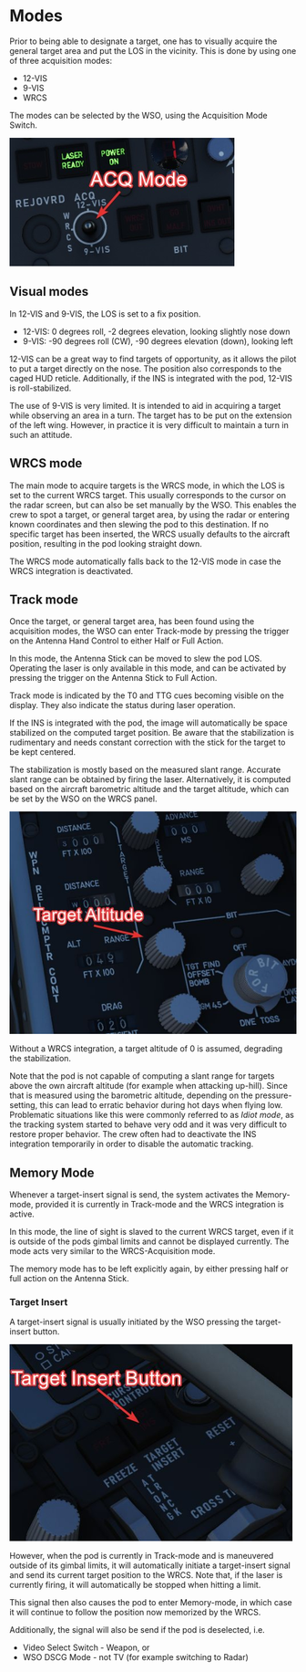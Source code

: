 # Modes

Prior to being able to designate a target, one has to visually acquire the
general target area and put the LOS in the vicinity. This is done by using one
of three acquisition modes:

- 12-VIS
- 9-VIS
- WRCS

The modes can be selected by the WSO, using the Acquisition Mode Switch.

![acq_mode_switch](../../../img/acq_mode_switch.jpg)

## Visual modes

In 12-VIS and 9-VIS, the LOS is set to a fix position.

- 12-VIS: 0 degrees roll, -2 degrees elevation, looking slightly nose down
- 9-VIS: -90 degrees roll (CW), -90 degrees elevation (down), looking left

12-VIS can be a great way to find targets of opportunity, as it allows the pilot
to put a target directly on the nose. The position also corresponds to the caged
HUD reticle. Additionally, if the INS is integrated with the pod, 12-VIS is
roll-stabilized.

The use of 9-VIS is very limited. It is intended to aid in acquiring a target
while observing an area in a turn. The target has to be put on the extension of
the left wing. However, in practice it is very difficult to maintain a turn in
such an attitude.

## WRCS mode

The main mode to acquire targets is the WRCS mode, in which the LOS is set to
the current WRCS target. This usually corresponds to the cursor on the radar
screen, but can also be set manually by the WSO. This enables the crew to spot a
target, or general target area, by using the radar or entering known coordinates
and then slewing the pod to this destination. If no specific target has been
inserted, the WRCS usually defaults to the aircraft position, resulting in the
pod looking straight down.

The WRCS mode automatically falls back to the 12-VIS mode in case the WRCS
integration is deactivated.

## Track mode

Once the target, or general target area, has been found using the acquisition
modes, the WSO can enter Track-mode by pressing the trigger on the Antenna Hand
Control to either Half or Full Action.

In this mode, the Antenna Stick can be moved to slew the pod LOS. Operating the
laser is only available in this mode, and can be activated by pressing the
trigger on the Antenna Stick to Full Action.

Track mode is indicated by the T0 and TTG cues becoming visible on the display.
They also indicate the status during laser operation.

If the INS is integrated with the pod, the image will automatically be space
stabilized on the computed target position. Be aware that the stabilization is
rudimentary and needs constant correction with the stick for the target to be
kept centered.

The stabilization is mostly based on the measured slant range. Accurate slant
range can be obtained by firing the laser. Alternatively, it is computed based
on the aircraft barometric altitude and the target altitude, which can be set by
the WSO on the WRCS panel.

![pave_spike_wrcs_target_alt](../../../img/pave_spike_wrcs_target_alt.jpg)

Without a WRCS integration, a target altitude of 0 is assumed, degrading the
stabilization.

Note that the pod is not capable of computing a slant range for targets above
the own aircraft altitude (for example when attacking up-hill). Since that is
measured using the barometric altitude, depending on the pressure-setting, this
can lead to erratic behavior during hot days when flying low. Problematic
situations like this were commonly referred to as _Idiot mode_, as the tracking
system started to behave very odd and it was very difficult to restore proper
behavior. The crew often had to deactivate the INS integration temporarily in
order to disable the automatic tracking.

## Memory Mode

Whenever a target-insert signal is send, the system activates the Memory-mode,
provided it is currently in Track-mode and the WRCS integration is active.

In this mode, the line of sight is slaved to the current WRCS target, even if it
is outside of the pods gimbal limits and cannot be displayed currently. The mode
acts very similar to the WRCS-Acquisition mode.

The memory mode has to be left explicitly again, by either pressing half or full
action on the Antenna Stick.

### Target Insert

A target-insert signal is usually initiated by the WSO pressing the
target-insert button.

![wrcs_target_insert_button](../../../img/wrcs_target_insert_button.jpg)

However, when the pod is currently in Track-mode and is maneuvered outside of
its gimbal limits, it will automatically initiate a target-insert signal and
send its current target position to the WRCS. Note that, if the laser is
currently firing, it will automatically be stopped when hitting a limit.

This signal then also causes the pod to enter Memory-mode, in which case it will
continue to follow the position now memorized by the WRCS.

Additionally, the signal will also be send if the pod is deselected, i.e.

- Video Select Switch - Weapon, or
- WSO DSCG Mode - not TV (for example switching to Radar)

